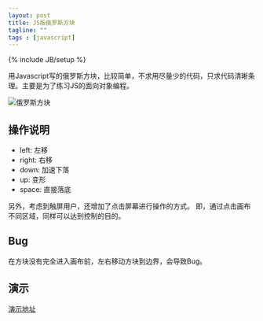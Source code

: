 ```yaml
---
layout: post
title: JS版俄罗斯方块
tagline: ""
tags : [javascript]
---
```

{% include JB/setup %}

用Javascript写的俄罗斯方块，比较简单，不求用尽量少的代码，只求代码清晰条理。主要是为了练习JS的面向对象编程。

<!-- more -->

![俄罗斯方块](https://kdwviq.bay.livefilestore.com/y2pEdw_fGKxcz29kQEu6_hM2Fe2ljK-OCUi3-ivaUOwE9L5nb_nvblaX0ZXdE-qVu71noqbsmfiboEwLpv__dGYna0GF_JKkbFehj3jObVZhJ8/media-20130323.jpg "俄罗斯方块")

## 操作说明
* left: 左移
* right: 右移
* down: 加速下落
* up: 变形
* space: 直接落底

另外，考虑到触屏用户，还增加了点击屏幕进行操作的方式。
即，通过点击画布不同区域，同样可以达到控制的目的。

## Bug
在方块没有完全进入画布前，左右移动方块到边界，会导致Bug。

## 演示

[演示地址](http://127.0.0.1:4000/project/2013-03-23-js-tetris.html)
